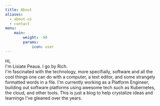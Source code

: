 ```yaml
---
title: About
aliases:
  - about-us
  - contact
menu:
    main: 
        weight: -90
        params:
            icon: user
---
```


Hi, <br/>
I'm Lisiate Peaua. I go by Rich. <br/>
I'm fascinated with the technology, more specifially, software and all the cool things one can do with a computer, a text editor, and some strangely formatted words in a file. I'm currently working as a Platform Engineer, building out software platforms using awesome tech such as Kubernetes, the cloud, and other tools.
This is just a blog to help crystalize ideas and learnings I've gleaned over the years.



